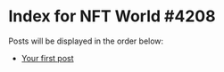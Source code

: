 # Index for NFT World #4208
Posts will be displayed in the order below:

- [Your first post](./001-first.md)

